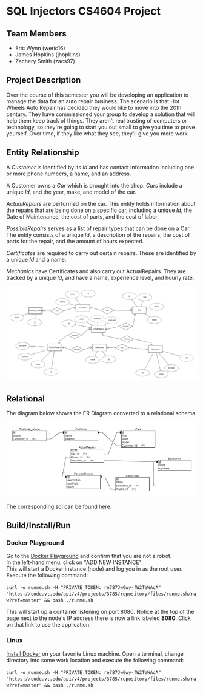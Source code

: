 # SQL Injectors CS4604 Project

## Team Members
* Eric Wynn (weric16)
* James Hopkins (jhopkins)
* Zachery Smith (zacs97)


## Project Description

Over the course of this semester you will be developing an application to manage the data for an auto repair business. 
The scenario is that Hot Wheels Auto Repair has decided they would like to move into the 20th century. 
They have commissioned your group to develop a solution that will help them keep track of things. 
They aren't real trusting of computers or technology, so they're going to start you out small to give you time to prove yourself. 
Over time, if they like what they see, they'll give you more work.


## Entity Relationship

A *Customer* is identified by its *Id* and has contact information including one or more phone numbers, a name, and an address.

A Customer owns a *Car* which is brought into the shop. *Cars* include a unique *Id*, and the year, make, and model of the car. 

*ActualRepairs* are performed on the car. This entity holds information about the repairs that are being done on a specific car, 
including a unique *Id*, the Date of Maintenance, the cost of parts, and the cost of labor. 

*PossibleRepairs* serves as a list of repair types that can be done on a Car. 
The entity consists of a unique *Id*, a description of the repairs, the cost of parts for the repair, and the amount of hours expected. 

*Certificates* are required to carry out certain repairs. These are identified by a unique *Id* and a name. 

*Mechanics* have Certificates and also carry out ActualRepairs. They are tracked by a unique *Id*, and have a name, experience level, and hourly rate. 

![ER Diagram](diagrams/entity-relationship.png  "ER Diagram")

## Relational

The diagram below shows the ER Diagram converted to a relational schema.

![Relational Diagram](diagrams/relational.png "Relational Diagram")

The corresponding sql can be found [here](sql/install.sql).

## Build/Install/Run

### Docker Playground
Go to the [Docker Playground](http://play-with-docker.com) and confirm that you are not a robot.  
In the left-hand menu, click on "ADD NEW INSTANCE"  
This will start a Docker instance (node) and log you in as the root user. 
Execute the following command:

`curl -o runme.sh -H "PRIVATE_TOKEN: re787JwGwy-fW2TeWAcA" "https://code.vt.edu/api/v4/projects/3785/repository/files/runme.sh/raw?ref=master" && bash ./runme.sh`

This will start up a container listening on port 8080. Notice at the top of the page next to the
node's IP address there is now a link labeled **8080**. Click on that link to use the application.

### Linux

[Install Docker](https://docs.docker.com/install/#supported-platforms) on your favorite Linux machine.
Open a terminal, change directory into some work location and execute the following command:

`curl -o runme.sh -H "PRIVATE_TOKEN: re787JwGwy-fW2TeWAcA" "https://code.vt.edu/api/v4/projects/3785/repository/files/runme.sh/raw?ref=master" && bash ./runme.sh`

